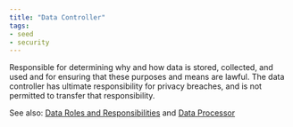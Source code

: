 ```yaml
---
title: "Data Controller"
tags:
- seed
- security
---
```


Responsible for determining why and how data is stored, collected, and used and for ensuring that these purposes and means are lawful.  The data controller has ultimate responsibility for privacy breaches, and is not permitted to transfer that responsibility. 

See also: [Data Roles and Responsibilities](notes/Data%20Roles%20and%20Responsibilities.md) and [Data Processor](Data%20Processor)
